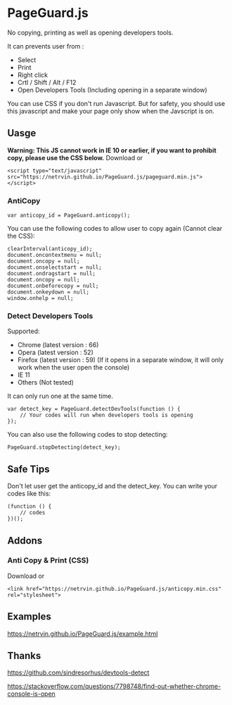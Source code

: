 # PageGuard.js
No copying, printing as well as opening developers tools.

It can prevents user from :
* Select
* Print
* Right click
* Crtl / Shift / Alt / F12
* Open Developers Tools (Including opening in a separate window)

You can use CSS if you don't run Javascript. But for safety, you should use this javascript and make your page only show when the Javscript is on.

## Uasge
**Warning: This JS cannot work in IE 10 or earlier, if you want to prohibit copy, please use the CSS below.**
Download or
```
<script type="text/javascript" src="https://netrvin.github.io/PageGuard.js/pageguard.min.js"></script>
```
### AntiCopy
```
var anticopy_id = PageGuard.anticopy();
```

You can use the following codes to allow user to copy again (Cannot clear the CSS):
```
clearInterval(anticopy_id);
document.oncontextmenu = null; 
document.oncopy = null;
document.onselectstart = null;
document.ondragstart = null;
document.oncopy = null;
document.onbeforecopy = null;
document.onkeydown = null;
window.onhelp = null;
```

### Detect Developers Tools
Supported:
* Chrome (latest version : 66)
* Opera (latest version : 52)
* Firefox (latest version : 59) (If it opens in a separate window, it will only work when the user open the console)
* IE 11
* Others (Not tested)

It can only run one at the same time.
```
var detect_key = PageGuard.detectDevTools(function () {
	// Your codes will run when developers tools is opening
});
```

You can also use the following codes to stop detecting:
```
PageGuard.stopDetecting(detect_key);
```

## Safe Tips
Don't let user get the anticopy_id and the detect_key.
You can write your codes like this:
```
(function () {
    // codes
})();
```

## Addons
### Anti Copy & Print (CSS)
Download or
```
<link href="https://netrvin.github.io/PageGuard.js/anticopy.min.css" rel="stylesheet">
```

## Examples
https://netrvin.github.io/PageGuard.js/example.html

## Thanks
https://github.com/sindresorhus/devtools-detect

https://stackoverflow.com/questions/7798748/find-out-whether-chrome-console-is-open

